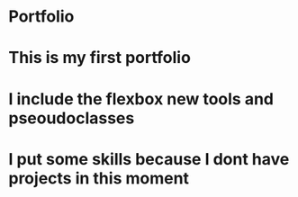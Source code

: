 # Portfolio

# This is my first portfolio

# I include the flexbox new tools and pseoudoclasses

# I put some skills because I dont have projects in this moment

